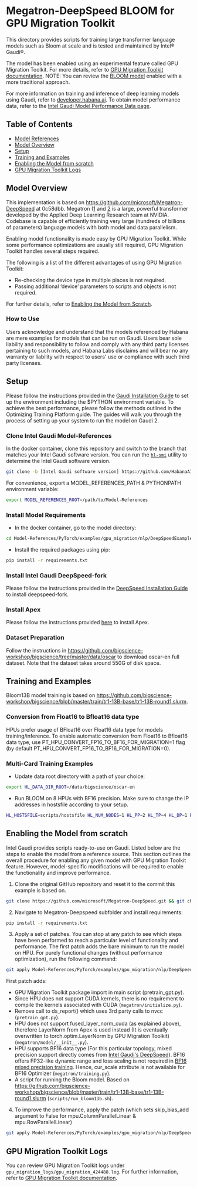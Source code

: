 # Megatron-DeepSpeed BLOOM for GPU Migration Toolkit
This directory provides scripts for training large transformer language models such as Bloom at scale and is tested and maintained by Intel® Gaudi®.

The model has been enabled using an experimental feature called GPU Migration Toolkit. For more details, refer to [GPU Migration Toolkit documentation](https://docs.habana.ai/en/latest/PyTorch/PyTorch_Model_Porting/GPU_Migration_Toolkit/GPU_Migration_Toolkit.html). NOTE: You can review the [BLOOM model](https://github.com/HabanaAI/Model-References/tree/master/PyTorch/nlp/DeepSpeedExamples/Megatron-DeepSpeed) enabled with a more traditional approach.

For more information on training and inference of deep learning models using Gaudi, refer to [developer.habana.ai](https://developer.habana.ai/resources/). To obtain model performance data, refer to the [Intel Gaudi Model Performance Data page](https://developer.habana.ai/resources/habana-models-performance/#performance).

## Table of Contents
   * [Model References](https://github.com/HabanaAI/Model-References/blob/master/README.md)
   * [Model Overview](#model-overview)
   * [Setup](#setup)
   * [Training and Examples](#training-and-examples)
   * [Enabling the Model from scratch](#enabling-the-model-from-scratch)
   * [GPU Migration Toolkit Logs](#gpu-migration-logs)

## Model Overview
This implementation is based on https://github.com/microsoft/Megatron-DeepSpeed at 0c58dbb. Megatron ([1](https://arxiv.org/pdf/1909.08053.pdf) and [2](https://arxiv.org/pdf/2104.04473.pdf) is a large, powerful transformer developed by the Applied Deep Learning Research team at NVIDIA. Codebase is capable of efficiently training very large (hundreds of billions of parameters) language models with both model and data parallelism.

Enabling model functionality is made easy by GPU Migration Toolkit. While some performance optimizations are usually still required, GPU Migration Toolkit handles several steps required.

The following is a list of the different advantages of using GPU Migration Toolkit:
- Re-checking the device type in multiple places is not required.
- Passing additional ‘device’ parameters to scripts and objects is not required.

For further details, refer to [Enabling the Model from Scratch](#enabling-the-model-from-scratch).

### How to Use
Users acknowledge and understand that the models referenced by Habana are mere examples for models that can be run on Gaudi. Users bear sole liability and responsibility to follow and comply with any third party licenses pertaining to such models, and Habana Labs disclaims and will bear no any warranty or liability with respect to users' use or compliance with such third party licenses.

## Setup
Please follow the instructions provided in the [Gaudi Installation Guide](https://docs.habana.ai/en/latest/Installation_Guide/index.html) to set up the environment including the $PYTHON environment variable.
To achieve the best performance, please follow the methods outlined in the Optimizing Training Platform guide. The guides will walk you through the process of setting up your system to run the model on Gaudi 2.

### Clone Intel Gaudi Model-References
In the docker container, clone this repository and switch to the branch that matches your Intel Gaudi software version.
You can run the [`hl-smi`](https://docs.habana.ai/en/latest/System_Management_Tools_Guide/System_Management_Tools.html#hl-smi-utility-options) utility to determine the Intel Gaudi software version.

```bash
git clone -b [Intel Gaudi software version] https://github.com/HabanaAI/Model-References
```

For convenience, export a MODEL_REFERENCES_PATH & PYTHONPATH environment variable:
```bash
export MODEL_REFERENCES_ROOT=/path/to/Model-References
```

### Install Model Requirements
- In the docker container, go to the model directory:
```bash
cd Model-References/PyTorch/examples/gpu_migration/nlp/DeepSpeedExamples/Megatron-DeepSpeed
```

- Install the required packages using pip:
```bash
pip install -r requirements.txt
```
### Install Intel Gaudi DeepSpeed-fork
Please follow the instructions provided in the [DeepSpeed Installation Guide](https://docs.habana.ai/en/latest/PyTorch/DeepSpeed/Getting_Started_with_DeepSpeed/Getting_Started_with_DeepSpeed.html) to install deepspeed-fork.

### Install Apex
Please follow the instructions provided [here](https://docs.habana.ai/en/latest/PyTorch/PyTorch_Model_Porting/GPU_Migration_Toolkit/GPU_Migration_Toolkit.html#limitations) to install Apex.

### Dataset Preparation
Follow the instructions in https://github.com/bigscience-workshop/bigscience/tree/master/data/oscar to download oscar-en full dataset. Note that the dataset takes around 550G of disk space.

## Training and Examples
Bloom13B model training is based on https://github.com/bigscience-workshop/bigscience/blob/master/train/tr1-13B-base/tr1-13B-round1.slurm.

### Conversion from Float16 to Bfloat16 data type

HPUs prefer usage of BFloat16 over Float16 data type for models training/inference. To enable automatic conversion from Float16 to Bfloat16 data type, use PT_HPU_CONVERT_FP16_TO_BF16_FOR_MIGRATION=1 flag (by default PT_HPU_CONVERT_FP16_TO_BF16_FOR_MIGRATION=0).

### Multi-Card Training Examples
- Update data root directory with a path of your choice:
```bash
export HL_DATA_DIR_ROOT=/data/bigscience/oscar-en
```
- Run BLOOM on 8 HPUs with BF16 precision. Make sure to change the IP addresses in hostsfile according to your setup.
```bash
HL_HOSTSFILE=scripts/hostsfile HL_NUM_NODES=1 HL_PP=2 HL_TP=4 HL_DP=1 PT_HPU_CONVERT_FP16_TO_BF16_FOR_MIGRATION=1 scripts/run_bloom13b.sh
```
## Enabling the Model from scratch
Intel Gaudi provides scripts ready-to-use on Gaudi. Listed below are the steps to enable the model from a reference source.
This section outlines the overall procedure for enabling any given model with GPU Migration Toolkit feature. However, model-specific modifications will be required to enable the functionality and improve performance.

1. Clone the original GitHub repository and reset it to the commit this example is based on.
```bash
git clone https://github.com/microsoft/Megatron-DeepSpeed.git && git checkout 0c58dbb
```

2. Navigate to Megatron-Deepspeed subfolder and install requirements:
```bash
pip install -r requirements.txt
```

3. Apply a set of patches. You can stop at any patch to see which steps have been performed to reach a particular level of functionality and performance.
The first patch adds the bare minimum to run the model on HPU. For purely functional changes (without performance optimization), run the following command:
```bash
git apply Model-References/PyTorch/examples/gpu_migration/nlp/DeepSpeedExamples/Megatron-DeepSpeed/patches/functional_changes.diff
```
   First patch adds:
   - GPU Migration Toolkit package import in main script (pretrain_gpt.py).
   - Since HPU does not support CUDA kernels, there is no requirement to compile the kernels associated with CUDA (`megatron/initialize.py`).
   - Remove call to ds_report() which uses 3rd party calls to nvcc (`pretrain_gpt.py`).
   - HPU does not support fused_layer_norm_cuda (as explained above), therefore LayerNorm from Apex is used instead (It is eventually overwritten to torch.optim.LayerNorm by GPU Migration Toolkit) (`megatron/model/__init__.py`).
   - HPU supports BF16 data type (For this particular topology, mixed precision support directly comes from [Intel Gaudi's DeepSpeed](https://docs.habana.ai/en/latest/PyTorch/DeepSpeed/DeepSpeed_User_Guide/DeepSpeed_User_Guide.html)). BF16 offers FP32-like dynamic range and loss scaling is not required in [BF16 mixed precision training](https://arxiv.org/pdf/1905.12322.pdf). Hence, cur_scale attribute is not available for BF16 Optimizer (`megatron/training.py`).
   - A script for running the Bloom model. Based on https://github.com/bigscience-workshop/bigscience/blob/master/train/tr1-13B-base/tr1-13B-round1.slurm (`scripts/run_bloom13b.sh`).

4. To improve the performance, apply the patch (which sets skip_bias_add argument to False for mpu.ColumnParallelLinear & mpu.RowParallelLinear)
```bash
git apply Model-References/PyTorch/examples/gpu_migration/nlp/DeepSpeedExamples/Megatron-DeepSpeed/patches/performance_patch_1.diff
```
## GPU Migration Toolkit Logs
You can review GPU Migration Toolkit logs under `gpu_migration_logs/gpu_migration_424488.log`. For further information, refer to [GPU Migration Toolkit documentation](https://docs.habana.ai/en/latest/PyTorch/PyTorch_Model_Porting/GPU_Migration_Toolkit/GPU_Migration_Toolkit.html#enabling-logging-feature).